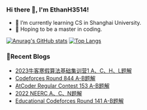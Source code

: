 ### Hi there 👋, I'm EthanH3514!

- 🌱 I’m currently learning CS in Shanghai University.
- 🎈 Hoping to be a master in coding.

[![Anurag's GitHub stats](https://github-readme-stats.vercel.app/api?username=EthanH3514&show_icons=true&theme=tokyonight)](https://github.com/anuraghazra/github-readme-stats)
[![Top Langs](https://github-readme-stats.vercel.app/api/top-langs/?username=EthanH3514&layout=compact)](https://github.com/anuraghazra/github-readme-stats)

### **📝Recent Blogs**
<!-- BLOG-POST-LIST:START -->
- [2023牛客寒假算法基础集训营1 A、C、H、L题解](https://ethanh3514.github.io/2023/01/16/2023%E7%89%9B%E5%AE%A2%E5%AF%92%E5%81%87%E7%AE%97%E6%B3%95%E5%9F%BA%E7%A1%80%E9%9B%86%E8%AE%AD%E8%90%A51-A%E3%80%81C%E3%80%81H%E3%80%81L%E9%A2%98%E8%A7%A3/)
- [Codeforces Round 844 A-B题解](https://ethanh3514.github.io/2023/01/15/Codeforces-Round-844-A-B%E9%A2%98%E8%A7%A3/)
- [AtCoder Regular Contest 153 A-B题解](https://ethanh3514.github.io/2023/01/15/AtCoder-Regular-Contest-153-A-B%E9%A2%98%E8%A7%A3/)
- [2022 NEERC A、C、N题解](https://ethanh3514.github.io/2023/01/10/2022-NEERC-A%E3%80%81C%E3%80%81N%E9%A2%98%E8%A7%A3/)
- [Educational Codeforces Round 141 A-B题解](https://ethanh3514.github.io/2023/01/09/Educational-Codeforces-Round-141-A-B%E9%A2%98%E8%A7%A3/)
<!-- BLOG-POST-LIST:END -->
